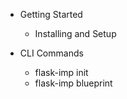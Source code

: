 - Getting Started
    - Installing and Setup

- CLI Commands
    - flask-imp init
    - flask-imp blueprint